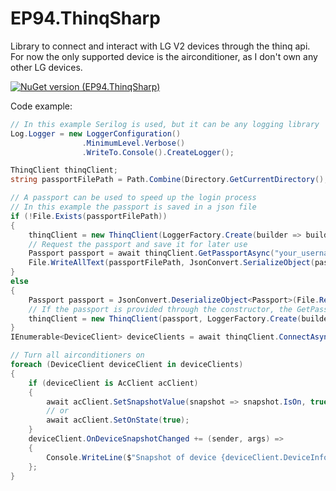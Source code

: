# EP94.ThinqSharp
 Library to connect and interact with LG V2 devices through the thinq api. For now the only supported device is the airconditioner, as I don't own any other LG devices.


[![NuGet version (EP94.ThinqSharp)](https://img.shields.io/nuget/v/EP94.ThinqSharp)](https://www.nuget.org/packages/EP94.ThinqSharp/)

Code example:

````csharp
// In this example Serilog is used, but it can be any logging library
Log.Logger = new LoggerConfiguration()
                .MinimumLevel.Verbose()
                .WriteTo.Console().CreateLogger();

ThinqClient thinqClient;
string passportFilePath = Path.Combine(Directory.GetCurrentDirectory(), "Passport.json");

// A passport can be used to speed up the login process
// In this example the passport is saved in a json file
if (!File.Exists(passportFilePath))
{
    thinqClient = new ThinqClient(LoggerFactory.Create(builder => builder.AddSerilog()));
    // Request the passport and save it for later use
    Passport passport = await thinqClient.GetPassportAsync("your_username", "your_password");
    File.WriteAllText(passportFilePath, JsonConvert.SerializeObject(passport));
}
else
{
    Passport passport = JsonConvert.DeserializeObject<Passport>(File.ReadAllText(passportFilePath));
    // If the passport is provided through the constructor, the GetPassportAsync method doesn't have to be called
    thinqClient = new ThinqClient(passport, LoggerFactory.Create(builder => builder.AddSerilog()));
}
IEnumerable<DeviceClient> deviceClients = await thinqClient.ConnectAsync();

// Turn all airconditioners on
foreach (DeviceClient deviceClient in deviceClients)
{
    if (deviceClient is AcClient acClient)
    {
        await acClient.SetSnapshotValue(snapshot => snapshot.IsOn, true);
        // or
        await acClient.SetOnState(true);
    }
    deviceClient.OnDeviceSnapshotChanged += (sender, args) =>
    {
        Console.WriteLine($"Snapshot of device {deviceClient.DeviceInfo.Alias} has changed: {deviceClient.DeviceSnapshot}");
    };
}      
````
